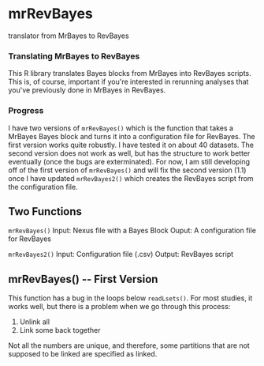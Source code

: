 # mrRevBayes
translator from MrBayes to RevBayes


### Translating MrBayes to RevBayes
This R library translates Bayes blocks from MrBayes into RevBayes scripts. This is, of course, important if you're interested in rerunning analyses that you've previously done in MrBayes in RevBayes.

### Progress
I have two versions of ```mrRevBayes()``` which is the function that takes a MrBayes Bayes block and turns it into a configuration file for RevBayes. The first version works quite robustly. I have tested it on about 40 datasets. The second version does not work as well, but has the structure to work better eventually (once the bugs are exterminated). For now, I am still developing off of the first version of ```mrRevBayes()``` and will fix the second version (1.1) once I have updated ```mrRevBayes2()``` which creates the RevBayes script from the configuration file.

## Two Functions
```mrRevBayes()```
  Input: Nexus file with a Bayes Block
  Ouput: A configuration file for RevBayes
 
 ```mrRevBayes2()```
  Input: Configuration file (.csv)
  Output: RevBayes script
  
## mrRevBayes() -- First Version
This function has a bug in the loops below ```readLsets()```. For most studies, it works well, but there is a problem when we go through this process:

  1. Unlink all
  2. Link some back together
  
Not all the numbers are unique, and therefore, some partitions that are not supposed to be linked are specified as linked.
